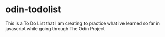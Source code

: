 # odin-todolist
This is a To Do List that I am creating to practice what ive learned so far
in javascript while going through The Odin Project
